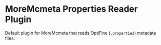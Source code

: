 # MoreMcmeta Properties Reader Plugin

Default plugin for MoreMcmeta that reads OptiFine (`.properties`) metadata files.
